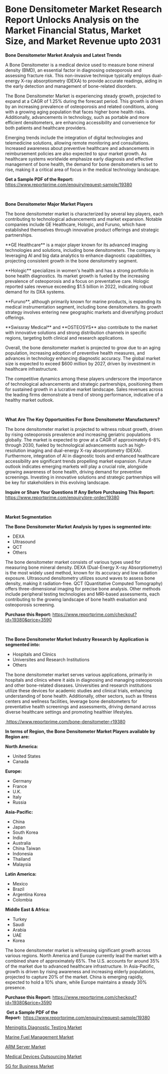 <p><h1>Bone Densitometer Market Research Report Unlocks Analysis on the Market Financial Status, Market Size, and Market Revenue upto 2031</h1></p><p><strong>Bone Densitometer Market Analysis and Latest Trends</strong></p>
<p><p>A Bone Densitometer is a medical device used to measure bone mineral density (BMD), an essential factor in diagnosing osteoporosis and assessing fracture risk. This non-invasive technique typically employs dual-energy X-ray absorptiometry (DEXA) to provide accurate readings, aiding in the early detection and management of bone-related disorders.</p><p>The Bone Densitometer Market is experiencing steady growth, projected to expand at a CAGR of 1.25% during the forecast period. This growth is driven by an increasing prevalence of osteoporosis and related conditions, along with a growing aging population that faces higher bone health risks. Additionally, advancements in technology, such as portable and more efficient densitometers, are enhancing accessibility and convenience for both patients and healthcare providers.</p><p>Emerging trends include the integration of digital technologies and telemedicine solutions, allowing remote monitoring and consultations. Increased awareness about preventive healthcare and advancements in reimbursement policies are also expected to spur market growth. As healthcare systems worldwide emphasize early diagnosis and effective management of bone health, the demand for bone densitometers is set to rise, making it a critical area of focus in the medical technology landscape.</p></p>
<p><strong>Get a Sample PDF of the Report:&nbsp;</strong> <a href="https://www.reportprime.com/enquiry/request-sample/19380?utm_campaign=1841&utm_medium=2&utm_source=Github&utm_content=ia&utm_term=23112024&utm_id=bone-densitometer">https://www.reportprime.com/enquiry/request-sample/19380</a></p>
<p>&nbsp;</p>
<p><strong>Bone Densitometer Major Market Players</strong></p>
<p><p>The bone densitometer market is characterized by several key players, each contributing to technological advancements and market expansion. Notable companies include GE Healthcare, Hologic, and Furuno, which have established themselves through innovative product offerings and strategic partnerships.</p><p>**GE Healthcare** is a major player known for its advanced imaging technologies and solutions, including bone densitometers. The company is leveraging AI and big data analytics to enhance diagnostic capabilities, projecting consistent growth in the bone densitometry segment. </p><p>**Hologic** specializes in women's health and has a strong portfolio in bone health diagnostics. Its market growth is fueled by the increasing prevalence of osteoporosis and a focus on preventative care. Hologic reported sales revenue exceeding $1.5 billion in 2022, indicating robust demand for its DXA systems.</p><p>**Furuno**, although primarily known for marine products, is expanding its medical instrumentation segment, including bone densitometers. Its growth strategy involves entering new geographic markets and diversifying product offerings.</p><p>**Swissray Medical** and **OSTEOSYS** also contribute to the market with innovative solutions and strong distribution channels in specific regions, targeting both clinical and research applications.</p><p>Overall, the bone densitometer market is projected to grow due to an aging population, increasing adoption of preventive health measures, and advances in technology enhancing diagnostic accuracy. The global market size is expected to exceed $600 million by 2027, driven by investment in healthcare infrastructure.</p><p>The competitive dynamics among these players underscore the importance of technological advancements and strategic partnerships, positioning them for sustained growth in a lucrative market landscape. Sales revenues across the leading firms demonstrate a trend of strong performance, indicative of a healthy market outlook.</p></p>
<p>&nbsp;</p>
<p><strong>What Are The Key Opportunities For Bone Densitometer Manufacturers?</strong></p>
<p><p>The bone densitometer market is projected to witness robust growth, driven by rising osteoporosis prevalence and increasing geriatric populations globally. The market is expected to grow at a CAGR of approximately 6-8% through 2030, fueled by technological advancements such as high-resolution imaging and dual-energy X-ray absorptiometry (DEXA). Furthermore, integration of AI in diagnostic tools and enhanced healthcare accessibility are significant trends propelling market expansion. Future outlook indicates emerging markets will play a crucial role, alongside growing awareness of bone health, driving demand for preventive screenings. Investing in innovative solutions and strategic partnerships will be key for stakeholders in this evolving landscape.</p></p>
<p><strong>Inquire or Share Your Questions If Any Before Purchasing This Report:</strong> <a href="https://www.reportprime.com/enquiry/pre-order/19380?utm_campaign=1841&utm_medium=2&utm_source=Github&utm_content=ia&utm_term=23112024&utm_id=bone-densitometer">https://www.reportprime.com/enquiry/pre-order/19380</a></p>
<p>&nbsp;</p>
<p><strong>Market Segmentation</strong></p>
<p><strong>The Bone Densitometer Market Analysis by types is segmented into:</strong></p>
<p><ul><li>DEXA</li><li>Ultrasound</li><li>QCT</li><li>Others</li></ul></p>
<p><p>The bone densitometer market consists of various types used for measuring bone mineral density. DEXA (Dual-Energy X-ray Absorptiometry) is the most widely used method, known for its accuracy and low radiation exposure. Ultrasound densitometry utilizes sound waves to assess bone density, making it radiation-free. QCT (Quantitative Computed Tomography) offers three-dimensional imaging for precise bone analysis. Other methods include peripheral testing technologies and MRI-based assessments, each contributing to the growing landscape of bone health evaluation and osteoporosis screening.</p></p>
<p><strong>Purchase this Report:&nbsp;</strong><a href="https://www.reportprime.com/checkout?id=19380&price=3590&utm_campaign=1841&utm_medium=2&utm_source=Github&utm_content=ia&utm_term=23112024&utm_id=bone-densitometer">https://www.reportprime.com/checkout?id=19380&price=3590</a></p>
<p>&nbsp;</p>
<p><strong>The Bone Densitometer Market Industry Research by Application is segmented into:</strong></p>
<p><ul><li>Hospitals and Clinics</li><li>Universites and Research Institutions</li><li>Others</li></ul></p>
<p><p>The bone densitometer market serves various applications, primarily in hospitals and clinics where it aids in diagnosing and managing osteoporosis and other bone-related diseases. Universities and research institutions utilize these devices for academic studies and clinical trials, enhancing understanding of bone health. Additionally, other sectors, such as fitness centers and wellness facilities, leverage bone densitometers for preventative health screenings and assessments, driving demand across diverse healthcare settings and promoting healthier lifestyles.</p></p>
<p><a href="https://www.reportprime.com/bone-densitometer-r19380?utm_campaign=1841&utm_medium=2&utm_source=Github&utm_content=ia&utm_term=23112024&utm_id=bone-densitometer">&nbsp;https://www.reportprime.com/bone-densitometer-r19380</a></p>
<p><strong>In terms of Region, the Bone Densitometer Market Players available by Region are:</strong></p>
<p>
    <p> <strong> North America: </strong>
        <ul>
            <li>United States</li>
            <li>Canada</li>
        </ul>
        </p> 
    <p> <strong> Europe: </strong>
        <ul>
            <li>Germany</li>
            <li>France</li>
            <li>U.K.</li>
            <li>Italy</li>
            <li>Russia</li>
        </ul>
        </p> 
    <p> <strong> Asia-Pacific: </strong>
        <ul>
            <li>China</li>
            <li>Japan</li>
            <li>South Korea</li>
            <li>India</li>
            <li>Australia</li>
            <li>China Taiwan</li>
            <li>Indonesia</li>
            <li>Thailand</li>
            <li>Malaysia</li>
        </ul>
        </p> 
    <p> <strong> Latin America: </strong>
        <ul>
            <li>Mexico</li>
            <li>Brazil</li>
            <li>Argentina Korea</li>
            <li>Colombia</li>
        </ul>
        </p> 
    <p> <strong> Middle East & Africa: </strong>
        <ul>
            <li>Turkey</li>
            <li>Saudi</li>
            <li>Arabia</li>
            <li>UAE</li>
            <li>Korea</li>
        </ul>
    </p>
    </p>
<p><p>The bone densitometer market is witnessing significant growth across various regions. North America and Europe currently lead the market with a combined share of approximately 65%. The U.S. accounts for around 35% of the market due to advanced healthcare infrastructure. In Asia-Pacific, growth is driven by rising awareness and increasing elderly populations, projected to capture 20% of the market. China is emerging rapidly, expected to hold a 10% share, while Europe maintains a steady 30% presence.</p></p>
<p><strong>Purchase this Report: </strong><a href="https://www.reportprime.com/checkout?id=19380&price=3590&utm_campaign=1841&utm_medium=2&utm_source=Github&utm_content=ia&utm_term=23112024&utm_id=bone-densitometer">https://www.reportprime.com/checkout?id=19380&price=3590</a></p>
<p>&nbsp;<strong>Get a Sample PDF of the Report:&nbsp;&nbsp;</strong><a href="https://www.reportprime.com/enquiry/request-sample/19380?utm_campaign=1841&utm_medium=2&utm_source=Github&utm_content=ia&utm_term=23112024&utm_id=bone-densitometer">https://www.reportprime.com/enquiry/request-sample/19380</a></p>
<p><strong></strong></p>
<p><p><a href="https://www.linkedin.com/pulse/market-report-years-2024-2031-138-cagrshowing-significant-ew9mc?utm_campaign=1841&utm_medium=2&utm_source=Github&utm_content=ia&utm_term=23112024&utm_id=bone-densitometer">Meningitis Diagnostic Testing Market</a></p><p><a href="https://www.linkedin.com/pulse/global-marine-fuel-management-market-size-share-projected-ieile?utm_campaign=1841&utm_medium=2&utm_source=Github&utm_content=ia&utm_term=23112024&utm_id=bone-densitometer">Marine Fuel Management Market</a></p><p><a href="https://issuu.com/reportprime-2/docs/arm-server-market-size-2030.pptx_dcd4e64d7b25be?utm_campaign=1841&utm_medium=2&utm_source=Github&utm_content=ia&utm_term=23112024&utm_id=bone-densitometer">ARM Server Market</a></p><p><a href="https://www.linkedin.com/pulse/comprehensive-medical-devices-outsourcing-market-size-growing-ypw9c?utm_campaign=1841&utm_medium=2&utm_source=Github&utm_content=ia&utm_term=23112024&utm_id=bone-densitometer">Medical Devices Outsourcing Market</a></p><p><a href="https://issuu.com/reportprime-2/docs/5g-for-business-market-size-2030.pp_54526ef723ed50?utm_campaign=1841&utm_medium=2&utm_source=Github&utm_content=ia&utm_term=23112024&utm_id=bone-densitometer">5G for Business Market</a></p></p>